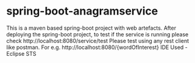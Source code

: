 # spring-boot-anagramservice
This is a maven based spring-boot project with web artefacts. 
After deploying the spring-boot project, to test if the service is running please check http://localhost:8080/service/test
Please test using any rest client like postman. For e.g. http://localhost:8080/{wordOfInterest}
IDE Used - Eclipse STS
